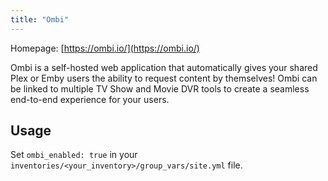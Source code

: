 ```yaml
---
title: "Ombi"
---
```


Homepage: [https://ombi.io/](https://ombi.io/)

Ombi is a self-hosted web application that automatically gives your shared Plex or Emby users the ability to request content by themselves! Ombi can be linked to multiple TV Show and Movie DVR tools to create a seamless end-to-end experience for your users.

## Usage

Set `ombi_enabled: true` in your `inventories/<your_inventory>/group_vars/site.yml` file.
